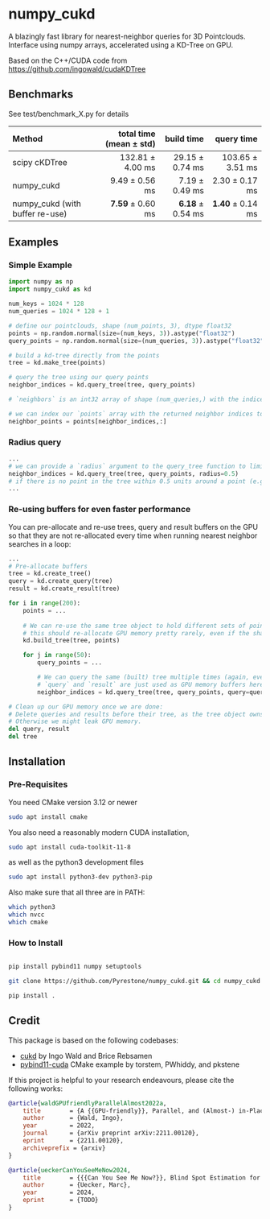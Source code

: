 # numpy_cukd

A blazingly fast library for nearest-neighbor queries for 3D Pointclouds.
Interface using numpy arrays, accelerated using a KD-Tree on GPU.

Based on the C++/CUDA code from https://github.com/ingowald/cudaKDTree

## Benchmarks

See test/benchmark_X.py for details

|              Method             | total time (mean ± std) |     build time    |     query time     |
|:------------------------------- |------------------------:|------------------:|-------------------:|
| scipy cKDTree                   |     132.81 ± 4.00 ms |   29.15 ± 0.74 ms |   103.65 ± 3.51 ms |
| numpy_cukd                      |       9.49 ± 0.56 ms |    7.19 ± 0.49 ms |     2.30 ± 0.17 ms |
| numpy_cukd (with buffer re-use) |   **7.59** ± 0.60 ms |**6.18** ± 0.54 ms | **1.40** ± 0.14 ms |

## Examples

### Simple Example
```python
import numpy as np
import numpy_cukd as kd

num_keys = 1024 * 128
num_queries = 1024 * 128 + 1

# define our pointclouds, shape (num_points, 3), dtype float32
points = np.random.normal(size=(num_keys, 3)).astype("float32")
query_points = np.random.normal(size=(num_queries, 3)).astype("float32")

# build a kd-tree directly from the points
tree = kd.make_tree(points)

# query the tree using our query points
neighbor_indices = kd.query_tree(tree, query_points)

# `neighbors` is an int32 array of shape (num_queries,) with the indices of the nearest point in `points` for each point in query_points

# we can index our `points` array with the returned neighbor indices to get the actual neighbor points, as an array of shape (num_queries, 3):
neighbor_points = points[neighbor_indices,:]
```
### Radius query
```python
...
# we can provide a `radius` argument to the query_tree function to limit the query radius.
neighbor_indices = kd.query_tree(tree, query_points, radius=0.5)
# if there is no point in the tree within 0.5 units around a point (e.g. query_points[i]), the resulting neighbor index (neighbor_indices[i]) value will be -1
...

```

### Re-using buffers for even faster performance
You can pre-allocate and re-use trees, query and result buffers on the GPU so that they are not re-allocated every time when running nearest neighbor searches in a loop:

```python
...
# Pre-allocate buffers
tree = kd.create_tree()
query = kd.create_query(tree)
result = kd.create_result(tree)

for i in range(200):
    points = ...
    
    # We can re-use the same tree object to hold different sets of points (even with different shape.)
    # this should re-allocate GPU memory pretty rarely, even if the shape differs every time.
    kd.build_tree(tree, points)

    for j in range(50):
        query_points = ...

        # We can query the same (built) tree multiple times (again, even with different query_points shapes).
        # `query` and `result` are just used as GPU memory buffers here. Their previous contents are overwritten every time by query_points. 
        neighbor_indices = kd.query_tree(tree, query_points, query=query, result=result)

# Clean up our GPU memory once we are done:
# Delete queries and results before their tree, as the tree object owns the cuda stream.
# Otherwise we might leak GPU memory.
del query, result
del tree

```

## Installation

### Pre-Requisites

You need CMake version 3.12 or newer
```bash
sudo apt install cmake
```
You also need a reasonably modern CUDA installation,
```bash
sudo apt install cuda-toolkit-11-8
```
as well as the python3 development files
```bash
sudo apt install python3-dev python3-pip
```

Also make sure that all three are in PATH:
```bash
which python3
which nvcc
which cmake
```

### How to Install

```bash

pip install pybind11 numpy setuptools

git clone https://github.com/Pyrestone/numpy_cukd.git && cd numpy_cukd

pip install .

```

## Credit
This package is based on the following codebases:
* [cukd](https://github.com/ingowald/cudaKDTree) by Ingo Wald and Brice Rebsamen
* [pybind11-cuda](https://github.com/pkestene/pybind11-cuda) CMake example by torstem, PWhiddy, and pkstene

If this project is helpful to your research endeavours, please cite the following works:
```bibtex
@article{waldGPUfriendlyParallelAlmost2022a,
    title        = {A {{GPU-friendly}}, Parallel, and (Almost-) in-Place Algorithm for Building Left-Balanced Kd-{{Trees}}},
    author       = {Wald, Ingo},
    year         = 2022,
    journal      = {arXiv preprint arXiv:2211.00120},
    eprint       = {2211.00120},
    archiveprefix = {arxiv}
}

@article{ueckerCanYouSeeMeNow2024,
    title        = {{{Can You See Me Now?}}, Blind Spot Estimation for Autonomous Vehicles using Scenario-Based Simulation with Random Reference Sensors},
    author       = {Uecker, Marc},
    year         = 2024,
    eprint       = {TODO}
}
```
